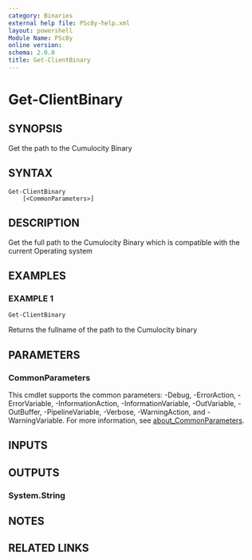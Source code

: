 ```yaml
---
category: Binaries
external help file: PSc8y-help.xml
layout: powershell
Module Name: PSc8y
online version:
schema: 2.0.0
title: Get-ClientBinary
---
```


# Get-ClientBinary

## SYNOPSIS
Get the path to the Cumulocity Binary

## SYNTAX

```
Get-ClientBinary
	[<CommonParameters>]
```

## DESCRIPTION
Get the full path to the Cumulocity Binary which is compatible with the current Operating system

## EXAMPLES

### EXAMPLE 1
```
Get-ClientBinary
```

Returns the fullname of the path to the Cumulocity binary

## PARAMETERS

### CommonParameters
This cmdlet supports the common parameters: -Debug, -ErrorAction, -ErrorVariable, -InformationAction, -InformationVariable, -OutVariable, -OutBuffer, -PipelineVariable, -Verbose, -WarningAction, and -WarningVariable. For more information, see [about_CommonParameters](http://go.microsoft.com/fwlink/?LinkID=113216).

## INPUTS

## OUTPUTS

### System.String
## NOTES

## RELATED LINKS
